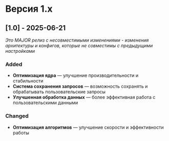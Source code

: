 # Версия 1.x

## [1.0] - 2025-06-21

*Это MAJOR релиз с несовместимыми изменениями - изменения архитектуры и конфигов, которые не совместимы с предыдущими настройками*

### Added
- **Оптимизация ядра** — улучшение производительности и стабильности
- **Система сохранения запросов** — возможность сохранять и обрабатывать пользовательские запросы
- **Улучшенная обработка данных** — более эффективная работа с пользовательскими данными

### Changed
- **Оптимизация алгоритмов** — улучшение скорости и эффективности работы
